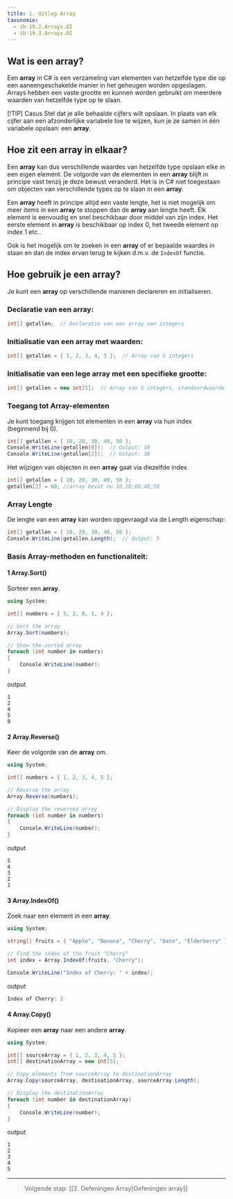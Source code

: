 ```yaml
---
title: 1. Uitleg Array
taxonomie:
  - ib-19.2.Arrays.OI
  - ib-19.3.Arrays.OI
---
```


## Wat is een array?
Een **array** in C# is een verzameling van elementen van hetzelfde type die op een aaneengeschakelde manier in het geheugen worden opgeslagen. 
Arrays hebben een vaste grootte en kunnen worden gebruikt om meerdere waarden van hetzelfde type op te slaan. 

[!TIP] Casus
Stel dat je alle behaalde cijfers wilt opslaan. In plaats van elk cijfer aan een afzonderlijke variabele toe te wijzen, kun je ze samen in één variabele opslaan: een **array**.

## Hoe zit een array in elkaar?
Een **array** kan dus verschillende waardes van hetzelfde type opslaan elke in een eigen element. De volgorde van de elementen in een **array** blijft in principe vast tenzij je deze bewust veranderd.
Het is in C# niet toegestaan om objecten van verschillende types op te slaan in een **array**. 

Een **array** heeft in principe altijd een vaste lengte, het is niet mogelijk om meer items in een **array** te stoppen dan de **array** aan lengte heeft.
Elk element is eenvoudig en snel beschikbaar door middel van zijn index. Het eerste element in **array** is beschikbaar op index 0, het tweede element op index 1 etc..

Ook is het mogelijk om te zoeken in een **array** of er bepaalde waardes in staan en dan de index ervan terug te kijken d.m.v. de `IndexOf` functie.

## Hoe gebruik je een array?
Je kunt een **array** op verschillende manieren declareren en initialiseren.

### Declaratie van een array:
```csharp
int[] getallen;  // Declaratie van een array van integers
```

### Initialisatie van een array met waarden:
```csharp
int[] getallen = { 1, 2, 3, 4, 5 };  // Array van 5 integers
```

### Initialisatie van een lege array met een specifieke grootte:
```csharp
int[] getallen = new int[5];  // Array van 5 integers, standaardwaarde = 0
```

### Toegang tot Array-elementen
Je kunt toegang krijgen tot elementen in een **array** via hun index (beginnend bij 0).

```csharp
int[] getallen = { 10, 20, 30, 40, 50 };
Console.WriteLine(getallen[0]);  // Output: 10
Console.WriteLine(getallen[2]);  // Output: 30
```
Het wijzigen van objecten in een **array** gaat via diezelfde index.
```csharp
int[] getallen = { 10, 20, 30, 40, 50 };
getallen[2] = 60; //array bevat nu 10,20,60,40,50
```

### Array Lengte
De lengte van een **array** kan worden opgevraagd via de Length eigenschap:

```csharp
int[] getallen = { 10, 20, 30, 40, 50 };
Console.WriteLine(getallen.Length);  // Output: 5
```

### Basis Array-methoden en functionaliteit:

#### 1 Array.Sort() 
Sorteer een **array**.

```csharp
using System;

int[] numbers = { 5, 2, 8, 1, 4 };

// Sort the array
Array.Sort(numbers);

// Show the sorted array
foreach (int number in numbers)
{
    Console.WriteLine(number);
}
```
output
```
1
2
4
5
8
```

#### 2 Array.Reverse()
Keer de volgorde van de **array** om.
```csharp
using System;

int[] numbers = { 1, 2, 3, 4, 5 };

// Reverse the array
Array.Reverse(numbers);

// Display the reversed array
foreach (int number in numbers)
{
    Console.WriteLine(number);
}
```
output
```
5
4
3
2
1
```

#### 3 Array.IndexOf()
Zoek naar een element in een **array**.
```csharp
using System;

string[] fruits = { "Apple", "Banana", "Cherry", "Date", "Elderberry" };

// Find the index of the fruit "Cherry"
int index = Array.IndexOf(fruits, "Cherry");

Console.WriteLine("Index of Cherry: " + index);  
```
output
```csharp
Index of Cherry: 2
```

#### 4 Array.Copy()
Kopieer een **array** naar een andere **array**.
```csharp
using System;

int[] sourceArray = { 1, 2, 3, 4, 5 };
int[] destinationArray = new int[5];

// Copy elements from sourceArray to destinationArray
Array.Copy(sourceArray, destinationArray, sourceArray.Length);

// Display the destinationArray
foreach (int number in destinationArray)
{
    Console.WriteLine(number);
}
```
output
```
1
2
3
4
5
```

---

> Volgende stap: [[2. Oefeningen Array|Oefeningen array]]